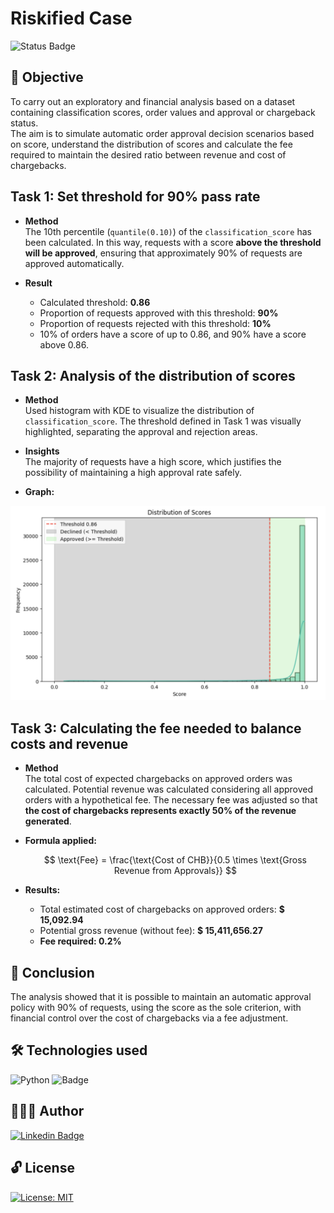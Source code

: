 # Riskified Case

![Status Badge](https://img.shields.io/static/v1?label=STATUS&message=COMPLETE&color=008000)

## 🎯 Objective
To carry out an exploratory and financial analysis based on a dataset containing classification scores, order values and approval or chargeback status.  
The aim is to simulate automatic order approval decision scenarios based on score, understand the distribution of scores and calculate the fee required to maintain the desired ratio between revenue and cost of chargebacks.

## Task 1: Set threshold for 90% pass rate

- **Method**  
  The 10th percentile (`quantile(0.10)`) of the `classification_score` has been calculated.
  In this way, requests with a score **above the threshold will be approved**, ensuring that approximately 90% of requests are approved automatically.

- **Result**  
  - Calculated threshold: **0.86**
  - Proportion of requests approved with this threshold: **90%**
  - Proportion of requests rejected with this threshold: **10%**
  - 10% of orders have a score of up to 0.86, and 90% have a score above 0.86.

## Task 2: Analysis of the distribution of scores

- **Method**  
  Used histogram with KDE to visualize the distribution of `classification_score`.
  The threshold defined in Task 1 was visually highlighted, separating the approval and rejection areas.

- **Insights**  
  The majority of requests have a high score, which justifies the possibility of maintaining a high approval rate safely.

- **Graph:**

![score distribution](img/score_distribution.png)

## Task 3: Calculating the fee needed to balance costs and revenue

- **Method**  
  The total cost of expected chargebacks on approved orders was calculated.
  Potential revenue was calculated considering all approved orders with a hypothetical fee.
  The necessary fee was adjusted so that **the cost of chargebacks represents exactly 50% of the revenue generated**.

- **Formula applied:**

  $$
  \text{Fee} = \frac{\text{Cost of CHB}}{0.5 \times \text{Gross Revenue from Approvals}}
  $$

- **Results:**
  - Total estimated cost of chargebacks on approved orders: **$ 15,092.94**
  - Potential gross revenue (without fee): **$ 15,411,656.27**
  - **Fee required: 0.2%**

## 🧠 Conclusion

The analysis showed that it is possible to maintain an automatic approval policy with 90% of requests, using the score as the sole criterion, with financial control over the cost of chargebacks via a fee adjustment.

## 🛠️ Technologies used

<img alt="Python" src="https://img.shields.io/badge/-Python-blue?style=flat&logo=python&logoColor=yellow" />  ![Badge](https://img.shields.io/badge/Colab-Google-%F9AB00?style=flat&logo=Google-Colab&color=blue)

## 👩🏻‍💻 Author

[![Linkedin Badge](https://img.shields.io/badge/-Patrícia-blue?style=flat&logo=Linkedin&logoColor=white&link=https://www.linkedin.com/in/pathilink/)](https://www.linkedin.com/in/pathilink/)

## 🔓 License

[![License: MIT](https://img.shields.io/badge/License-MIT-750014.svg)](https://opensource.org/licenses/MIT)
